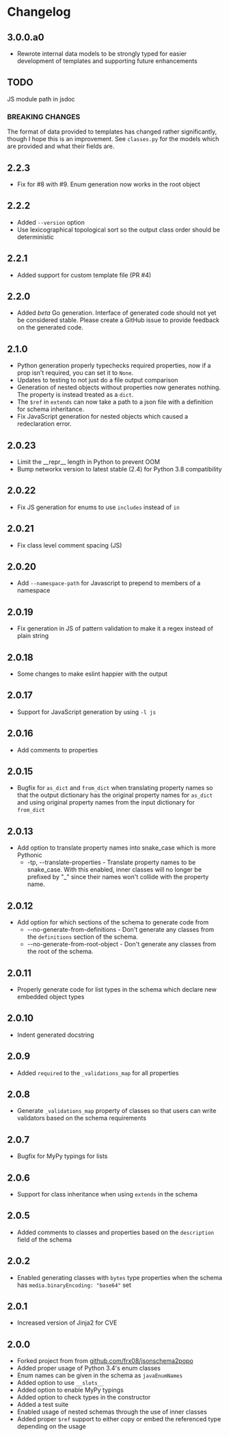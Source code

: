 # Changelog

## 3.0.0.a0

- Rewrote internal data models to be strongly typed for easier development of templates and supporting future 
  enhancements
  
## TODO
JS module path in jsdoc
  
### BREAKING CHANGES

The format of data provided to templates has changed rather significantly, though I hope this is an improvement.
See `classes.py` for the models which are provided and what their fields are.

## 2.2.3

- Fix for #8 with #9. Enum generation now works in the root object

## 2.2.2

- Added `--version` option
- Use lexicographical topological sort so the output class order should be deterministic

## 2.2.1

- Added support for custom template file (PR #4)

## 2.2.0

- Added *beta* Go generation. Interface of generated code should not yet be considered stable. Please create a GitHub
  issue to provide feedback on the generated code.

## 2.1.0

- Python generation properly typechecks required properties, now if a prop isn't required, you can set it to `None`.
- Updates to testing to not just do a file output comparison
- Generation of nested objects without properties now generates nothing. The property is instead treated as a `dict`.
- The `$ref` in `extends` can now take a path to a json file with a definition for schema inheritance.
- Fix JavaScript generation for nested objects which caused a redeclaration error.

## 2.0.23

- Limit the \_\_repr__ length in Python to prevent OOM
- Bump networkx version to latest stable (2.4) for Python 3.8 compatibility

## 2.0.22

- Fix JS generation for enums to use `includes` instead of `in`

## 2.0.21

- Fix class level comment spacing (JS)

## 2.0.20

- Add `--namespace-path` for Javascript to prepend to members of a namespace

## 2.0.19

- Fix generation in JS of pattern validation to make it a regex instead of plain string

## 2.0.18

- Some changes to make eslint happier with the output

## 2.0.17

- Support for JavaScript generation by using `-l js`

## 2.0.16

- Add comments to properties

## 2.0.15

- Bugfix for `as_dict` and `from_dict` when translating property names so that the output dictionary has the original
  property names for `as_dict` and using original property names from the input dictionary for `from_dict`

## 2.0.13

- Add option to translate property names into snake_case which is more Pythonic
    - -tp, --translate-properties - Translate property names to be snake_case. With this enabled, inner classes will no
      longer be prefixed by "\_" since their names won't collide with the property name.

## 2.0.12

- Add option for which sections of the schema to generate code from
    - --no-generate-from-definitions - Don't generate any classes from the `definitions` section of the schema.
    - --no-generate-from-root-object - Don't generate any classes from the root of the schema.

## 2.0.11

- Properly generate code for list types in the schema which declare new embedded object types

## 2.0.10

- Indent generated docstring

## 2.0.9

- Added `required` to the `_validations_map` for all properties

## 2.0.8

- Generate `_validations_map` property of classes so that users can write validators based on the schema requirements

## 2.0.7

- Bugfix for MyPy typings for lists

## 2.0.6

- Support for class inheritance when using `extends` in the schema

## 2.0.5

- Added comments to classes and properties based on the `description` field of the schema

## 2.0.2

- Enabled generating classes with `bytes` type properties when the schema has `media.binaryEncoding: "base64"` set

## 2.0.1

- Increased version of Jinja2 for CVE

## 2.0.0

- Forked project from from [github.com/frx08/jsonschema2popo](https://github.com/frx08/jsonschema2popo)
- Added proper usage of Python 3.4's enum classes
- Enum names can be given in the schema as `javaEnumNames`
- Added option to use `__slots__`
- Added option to enable MyPy typings
- Added option to check types in the constructor
- Added a test suite
- Enabled usage of nested schemas through the use of inner classes
- Added proper `$ref` support to either copy or embed the referenced type depending on the usage
